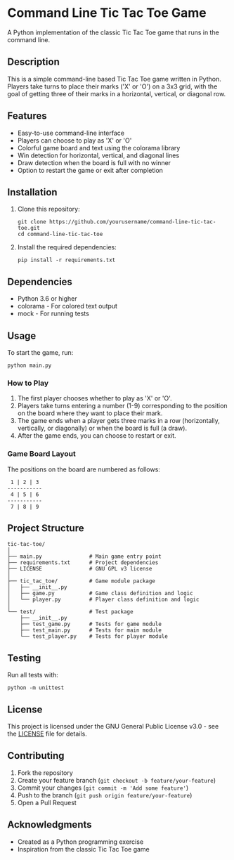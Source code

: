 # Command Line Tic Tac Toe Game

A Python implementation of the classic Tic Tac Toe game that runs in the command line.

## Description

This is a simple command-line based Tic Tac Toe game written in Python. Players take turns to place their marks ('X' or 'O') on a 3x3 grid, with the goal of getting three of their marks in a horizontal, vertical, or diagonal row.

## Features

- Easy-to-use command-line interface
- Players can choose to play as 'X' or 'O'
- Colorful game board and text using the colorama library
- Win detection for horizontal, vertical, and diagonal lines
- Draw detection when the board is full with no winner
- Option to restart the game or exit after completion

## Installation

1. Clone this repository:
   ```
   git clone https://github.com/yourusername/command-line-tic-tac-toe.git
   cd command-line-tic-tac-toe
   ```

2. Install the required dependencies:
   ```
   pip install -r requirements.txt
   ```

## Dependencies

- Python 3.6 or higher
- colorama - For colored text output
- mock - For running tests

## Usage

To start the game, run:
```
python main.py
```

### How to Play

1. The first player chooses whether to play as 'X' or 'O'.
2. Players take turns entering a number (1-9) corresponding to the position on the board where they want to place their mark.
3. The game ends when a player gets three marks in a row (horizontally, vertically, or diagonally) or when the board is full (a draw).
4. After the game ends, you can choose to restart or exit.

### Game Board Layout

The positions on the board are numbered as follows:
```
 1 | 2 | 3
-----------
 4 | 5 | 6
-----------
 7 | 8 | 9
```

## Project Structure

```
tic-tac-toe/
│
├── main.py               # Main game entry point
├── requirements.txt      # Project dependencies
├── LICENSE               # GNU GPL v3 license
│
├── tic_tac_toe/          # Game module package
│   ├── __init__.py
│   ├── game.py           # Game class definition and logic
│   └── player.py         # Player class definition and logic
│
└── test/                 # Test package
    ├── __init__.py
    ├── test_game.py      # Tests for game module
    ├── test_main.py      # Tests for main module
    └── test_player.py    # Tests for player module
```

## Testing

Run all tests with:
```
python -m unittest
```

## License

This project is licensed under the GNU General Public License v3.0 - see the [LICENSE](LICENSE) file for details.

## Contributing

1. Fork the repository
2. Create your feature branch (`git checkout -b feature/your-feature`)
3. Commit your changes (`git commit -m 'Add some feature'`)
4. Push to the branch (`git push origin feature/your-feature`)
5. Open a Pull Request

## Acknowledgments

- Created as a Python programming exercise
- Inspiration from the classic Tic Tac Toe game
